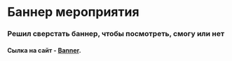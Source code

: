 # Баннер мероприятия 
### Решил сверстать баннер, чтобы посмотреть, смогу или нет

#### Сылка на сайт - [Banner](https://olirun.github.io//baner//).
